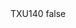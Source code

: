 <?xml version="1.0" encoding="UTF-8"?>
<CustomMetadata xmlns="http://soap.sforce.com/2006/04/metadata">
    <label>TXU140</label>
    <protected>false</protected>
</CustomMetadata>
